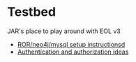 # Testbed
JAR's place to play around with EOL v3

* [ROR/neo4j/mysql setup instructionsd](doc/setup.m)
* [Authentication and authorization ideas](doc/auth-auth.md)
